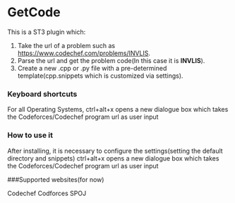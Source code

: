 # GetCode
This is a ST3 plugin which:

1. Take the url of a problem such as https://www.codechef.com/problems/INVLIS.
3. Parse the url and get the problem code(In this case it is **INVLIS**).
4. Create a new .cpp or .py file with a pre-determined template(cpp.snippets which is customized via settings).

### Keyboard shortcuts

For all Operating Systems, ctrl+alt+x opens a new dialogue box which takes the Codeforces/Codechef program url as user input 


### How to use it

After installing, it is necessary to configure the settings(setting the default directory and snippets)
ctrl+alt+x opens a new dialogue box which takes the Codeforces/Codechef program url as user input

###Supported websites(for now)

Codechef
Codforces
SPOJ
